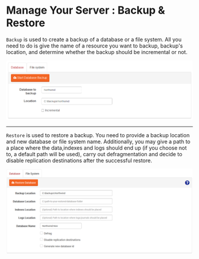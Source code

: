 ﻿# Manage Your Server : Backup & Restore

`Backup` is used to create a backup of a database or a file system. All you need to do is give the name of a resource you want to backup, backup's location, and determine whether the backup should be incremental or not.

![Figure 1. Manage Your Server. Backup Database.](images/manage_your_server-backup_database-1.png)

<hr />

`Restore` is used to restore a backup. You need to provide a backup location and new database or file system name. 
Additionally, you may give a path to a place where the data,indexes and logs should end up 
(if you choose not to, a default path will be used), carry out defragmentation and decide to disable replication
destinations after the successful restore.

![Figure 2. Manage Your Server. Restore Database.](images/manage_your_server-restore_database-2.png)